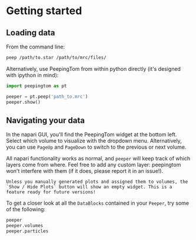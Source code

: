 # Getting started

## Loading data

From the command line:
```bash
peep /path/to.star /path/to/mrc/files/
```

Alternatively, use PeepingTom from within python directly (it's designed with ipython in mind):
```python
import peepingtom as pt

peeper = pt.peep('path_to.mrc')
peeper.show()
```

## Navigating your data
In the napari GUI, you'll find the PeepingTom widget at the bottom left. Select which volume to visualize with the dropdown menu.
Alternatively, you can use `PageUp` and `PageDown` to switch to the previous or next volume.

All napari functionality works as normal, and `peeper` will keep track of which layers come from where. Feel free to add any custom layer: peepingtom won't interfere with them (if it does, please report it in an issue!).

```{note}
Unless you manually generated plots and assigned them to volumes, the `Show / Hide Plots` button will show an empty widget. This is a feature ready for future versions!
```

To get a closer look at all the `DataBlocks` contained in your `Peeper`, try some of the following:
```python
peeper
peeper.volumes
peeper.particles
```
